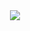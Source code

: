 <div style="display:flex;justify-content:center;">
  <img src="https://github-readme-stats.vercel.app/api?username=Vedu-07&show_icons=true&show=reviews,prs_merged,prs_merged_percentage&theme=dark" />
</div>
